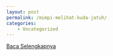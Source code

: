 ```yaml
---
layout: post
permalink: /mimpi-melihat-kuda-jatuh/
categories:
    - Uncategorized
---
```


[Baca Selengkapnya](/08)